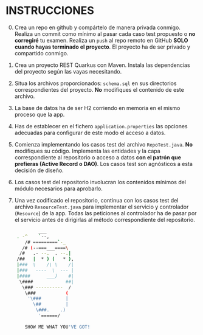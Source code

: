 INSTRUCCIONES
=============

0. Crea un repo en github y compártelo de manera privada conmigo. Realiza un commit como mínimo al pasar cada caso test propuesto o **no corregiré** tu examen.
Realiza un `push` al repo remoto en GitHub **SOLO cuando hayas terminado el proyecto**. El proyecto ha de ser privado y compartido conmigo.

1. Crea un proyecto REST Quarkus con Maven. Instala las dependencias del proyecto según las vayas necesitando.

2. Situa los archivos proporcionados: `schema.sql` en sus directorios correspondientes del proyecto. **No** modifiques el contenido de este archivo. 
   
3. La base de datos ha de ser H2 corriendo en memoria en el mismo proceso que la app.
   
4. Has de establecer en el fichero `application.properties` las opciones adecuadas para configurar de este modo el acceso a datos.

5. Comienza implementando los casos test del archivo `RepoTest.java`. **No** modifiques su código. Implementa las entidades y la capa correspondiente al repositorio o acceso a datos **con el patrón que prefieras (Active Record o DAO)**. Los casos test son agnósticos a esta decisión de diseño.

6. Los casos test del repositorio involucran los contenidos mínimos del módulo necesarios para aprobarlo.

7. Una vez codificado el repositorio, continua con los casos test del archivo `ResourceTest.java` para implementar el servicio y controlador (`Resource`) de la app. Todas las peticiones al controlador ha de pasar por el servicio antes de dirigirlas al método correspondiente del repositorio.
   
```bash
            ___
	. -^    `--,
       /# =========`-_
      /# (--===___====\
     /#   .- --.  . --.|
    /##   |  * ) (   * ),
    |###  \    /\ \    /|
    |###   ----  \  --- |
    |####      ___)    #|
     \####            ##|
      \### ----------  /
       \###           (
        '\###         |
          \##         |
           \###.    .)
            '======/
       
       SHOW ME WHAT YOU'VE GOT! 
```
